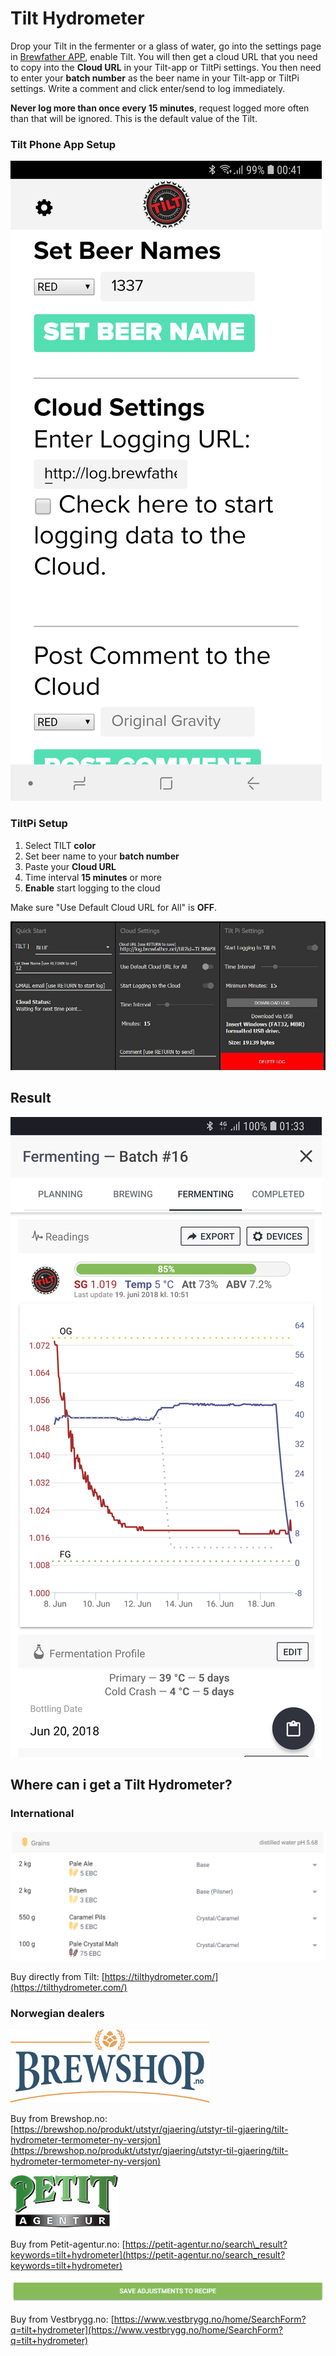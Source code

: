 # Tilt Hydrometer



Drop your Tilt in the fermenter or a glass of water, go into the settings page in [Brewfather APP](https://web.brewfather.app), enable Tilt. You will then get a cloud URL that you need to copy into the **Cloud URL** in your Tilt-app or TiltPi settings. You then need to enter your **batch number** as the beer name in your Tilt-app or TiltPi settings. Write a comment and click enter/send to log immediately.

**Never log more than once every 15 minutes**, request logged more often than that will be ignored. This is the default value of the Tilt.

### Tilt Phone App Setup

![Set Beer Name \(batch number\), and Logging URL, and click Post Comment to start logging](../.gitbook/assets/tilt_phone.jpg)

### TiltPi Setup

1. Select TILT **color**
2. Set beer name to your **batch number**
3. Paste your **Cloud URL**
4. Time interval **15 minutes** or more
5. **Enable** start logging to the cloud

Make sure "Use Default Cloud URL for All" is **OFF**.

![](../.gitbook/assets/image%20%2813%29.png)

## Result

![Tilt integration gives you full control over your fermentation progress](../.gitbook/assets/tilt_chart%20%281%29.jpg)

## Where can i get a Tilt Hydrometer?

### International

![](../.gitbook/assets/image%20%2839%29.png)

Buy directly from Tilt: [https://tilthydrometer.com/](https://tilthydrometer.com/)

### Norwegian dealers

![](../.gitbook/assets/image%20%2825%29.png)

Buy from Brewshop.no: [https://brewshop.no/produkt/utstyr/gjaering/utstyr-til-gjaering/tilt-hydrometer-termometer-ny-versjon](https://brewshop.no/produkt/utstyr/gjaering/utstyr-til-gjaering/tilt-hydrometer-termometer-ny-versjon)

![](../.gitbook/assets/image%20%2847%29.png)

Buy from Petit-agentur.no: [https://petit-agentur.no/search\_result?keywords=tilt+hydrometer](https://petit-agentur.no/search_result?keywords=tilt+hydrometer)

![](../.gitbook/assets/image%20%2838%29.png)

Buy from Vestbrygg.no: [https://www.vestbrygg.no/home/SearchForm?q=tilt+hydrometer](https://www.vestbrygg.no/home/SearchForm?q=tilt+hydrometer)

